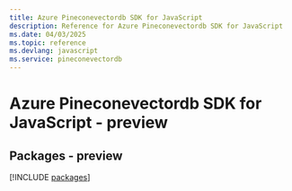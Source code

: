 ```yaml
---
title: Azure Pineconevectordb SDK for JavaScript
description: Reference for Azure Pineconevectordb SDK for JavaScript
ms.date: 04/03/2025
ms.topic: reference
ms.devlang: javascript
ms.service: pineconevectordb
---
```

# Azure Pineconevectordb SDK for JavaScript - preview
## Packages - preview
[!INCLUDE [packages](pineconevectordb-index.md)]